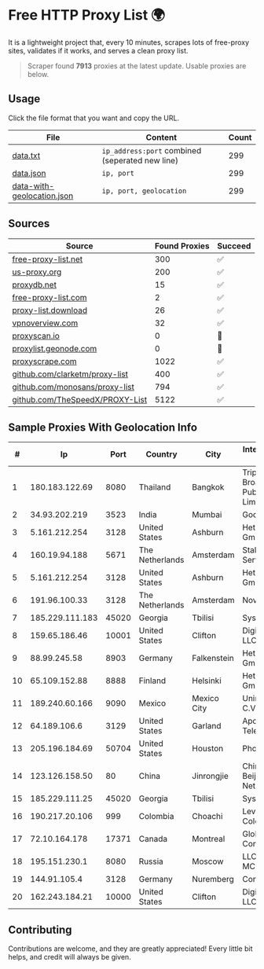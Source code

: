 
# Free HTTP Proxy List 🌍

It is a lightweight project that, every 10 minutes, scrapes lots of free-proxy sites, validates if it works, and serves a clean proxy list.


> Scraper found **7913** proxies at the latest update. Usable proxies are below.

## Usage

Click the file format that you want and copy the URL.


|File|Content|Count|
|----|-------|-----|
|[data.txt](https://raw.githubusercontent.com/themiralay/Proxy-List-World/master/data.txt)|`ip_address:port` combined (seperated new line)|299|
|[data.json](https://raw.githubusercontent.com/themiralay/Proxy-List-World/master/data.json)|`ip, port`|299|
|[data-with-geolocation.json](https://raw.githubusercontent.com/themiralay/Proxy-List-World/master/data-with-geolocation.json)|`ip, port, geolocation`|299|

## Sources

|Source|Found Proxies|Succeed|
|------|-------------|-------|
|[free-proxy-list.net](https://free-proxy-list.net)|300|✅|
|[us-proxy.org](https://www.us-proxy.org)|200|✅|
|[proxydb.net](http://proxydb.net)|15|✅|
|[free-proxy-list.com](https://free-proxy-list.com/?page=&port=&type%5B%5D=http&type%5B%5D=https&up_time=0&search=Search)|2|✅|
|[proxy-list.download](https://www.proxy-list.download/HTTP)|26|✅|
|[vpnoverview.com](https://vpnoverview.com/privacy/anonymous-browsing/free-proxy-servers)|32|✅|
|[proxyscan.io](https://www.proxyscan.io)|0|🚫|
|[proxylist.geonode.com](https://proxylist.geonode.com/api/proxy-list?limit=300&page=1&sort_by=lastChecked&sort_type=desc&protocols=http,https)|0|🚫|
|[proxyscrape.com](https://api.proxyscrape.com/v2/?request=displayproxies&protocol=http&timeout=10000&country=all&ssl=all&anonymity=all)|1022|✅|
|[github.com/clarketm/proxy-list](https://raw.githubusercontent.com/clarketm/proxy-list/master/proxy-list-raw.txt)|400|✅|
|[github.com/monosans/proxy-list](https://raw.githubusercontent.com/monosans/proxy-list/main/proxies/http.txt)|794|✅|
|[github.com/TheSpeedX/PROXY-List](https://raw.githubusercontent.com/TheSpeedX/PROXY-List/master/http.txt)|5122|✅|


## Sample Proxies With Geolocation Info

|#|Ip|Port|Country|City|Internet Service Provider|
|-|--|----|-------|----|-------------------------|
|1|180.183.122.69|8080|Thailand|Bangkok|Triple T Broadband Public Company Limited|
|2|34.93.202.219|3523|India|Mumbai|Google LLC|
|3|5.161.212.254|3128|United States|Ashburn|Hetzner Online GmbH|
|4|160.19.94.188|5671|The Netherlands|Amsterdam|Stallion Network Services Limited|
|5|5.161.212.254|3128|United States|Ashburn|Hetzner Online GmbH|
|6|191.96.100.33|3128|The Netherlands|Amsterdam|NovoServe B.V.|
|7|185.229.111.183|45020|Georgia|Tbilisi|Sysnet LLC|
|8|159.65.186.46|10001|United States|Clifton|DigitalOcean, LLC|
|9|88.99.245.58|8903|Germany|Falkenstein|Hetzner Online GmbH|
|10|65.109.152.88|8888|Finland|Helsinki|Hetzner Online GmbH|
|11|189.240.60.166|9090|Mexico|Mexico City|Uninet S.A. de C.V.|
|12|64.189.106.6|3129|United States|Garland|Apogee Telecom Inc.|
|13|205.196.184.69|50704|United States|Houston|Phonoscope|
|14|123.126.158.50|80|China|Jinrongjie|China Unicom Beijing Province Network|
|15|185.229.111.25|45020|Georgia|Tbilisi|Sysnet LLC|
|16|190.217.20.106|999|Colombia|Choachi|Level 3 Colombia S.A|
|17|72.10.164.178|17371|Canada|Montreal|GloboTech Communications|
|18|195.151.230.1|8080|Russia|Moscow|LLC Home Me MC|
|19|144.91.105.4|3128|Germany|Nuremberg|Contabo GmbH|
|20|162.243.184.21|10000|United States|Clifton|DigitalOcean, LLC|



## Contributing

Contributions are welcome, and they are greatly appreciated! Every
little bit helps, and credit will always be given.

